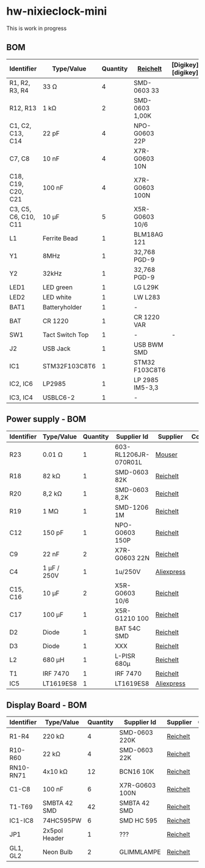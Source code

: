 # hw-nixieclock-mini
This is work in progress

## BOM
| Identifier | Type/Value | Quantity | [Reichelt][reichelt] | [Digikey][digikey] | Comment |
| ---        | ---        | ---      | ---         | ---      | ---     |
| R1, R2, R3, R4 | 33 Ω | 4 | SMD-0603 33 |  |
| R12, R13 | 1 kΩ | 2 | SMD-0603 1,00K |  |
| C1, C2, C13, C14 | 22 pF | 4 | NPO-G0603 22P |  |
| C7, C8 | 10 nF | 4 | X7R-G0603 10N |  |
| C18, C19, C20, C21 | 100 nF | 4 | X7R-G0603 100N |  |
| C3, C5, C6, C10, C11 | 10 µF | 5 | X5R-G0603 10/6 |  |
| L1 | Ferrite Bead | 1 | BLM18AG 121 |  |
| Y1 | 8MHz | 1 | 32,768 PGD-9 |  |
| Y2 | 32kHz | 1 | 32,768 PGD-9 |  |
| LED1 | LED green | 1 | LG L29K |  |
| LED2 | LED white | 1 | LW L283 | |
| BAT1 | Batteryholder | 1 | - |  |
| BAT | CR 1220 | 1 | CR 1220 VAR | |
| SW1 | Tact Switch Top | 1 | - | - |
| J2 | USB Jack | 1 | USB BWM SMD |  |
| IC1 | STM32F103C8T6 | 1 | STM32 F103C8T6 |  |
| IC2, IC6 | LP2985 | 1 | LP 2985 IM5-3,3 |  |
| IC3, IC4 | USBLC6-2 | 1 | - |  |

## Power supply - BOM
| Identifier | Type/Value | Quantity | Supplier Id | Supplier | Comment |
| ---        | ---        | ---      | ---         | ---      | ---     |
| R23 | 0.01 Ω | 1 | 603-RL1206JR-070R01L | [Mouser][mouser] |
| R18 | 82 kΩ | 1 | SMD-0603 82K | [Reichelt][reichelt] |
| R20 | 8,2 kΩ | 1 | SMD-0603 8,2K | [Reichelt][reichelt] |
| R19 | 1 MΩ | 1 | SMD-1206 1M | [Reichelt][reichelt] |
| C12 | 150 pF | 1 | NPO-G0603 150P | [Reichelt][reichelt] |
| C9 | 22 nF | 2 | X7R-G0603 22N | [Reichelt][reichelt] |
| C4 | 1 µF / 250V | 1 | 1u/250V | [Aliexpress][aliexpress] |
| C15, C16 | 10 µF | 2 | X5R-G0603 10/6 | [Reichelt][reichelt] |
| C17 | 100 µF | 1 | X5R-G1210 100 | [Reichelt][reichelt] |
| D2 | Diode | 1 | BAT 54C SMD | [Reichelt][reichelt] |
| D3 | Diode | 1 | XXX | [Reichelt][reichelt] |
| L2 | 680 µH | 1 | L-PISR 680µ | [Reichelt][reichelt] |
| T1 | IRF 7470 | 1 | IRF 7470 | [Reichelt][reichelt] |
| IC5 | LT1619ES8 | 1 | LT1619ES8 | [Aliexpress][aliexpress] |

## Display Board - BOM
| Identifier | Type/Value | Quantity | Supplier Id | Supplier | Comment |
| ---        | ---        | ---      | ---         | ---      | ---     |
| R1-R4 | 220 kΩ | 4 | SMD-0603 220K | [Reichelt][reichelt] |
| R10-R60 | 22 kΩ | 4 | SMD-0603 22K | [Reichelt][reichelt] |
| RN10-RN71| 4x10 kΩ | 12 | BCN16 10K | [Reichelt][reichelt] |
| C1-C8 | 100 nF | 6 | X7R-G0603 100N | [Reichelt][reichelt] |
| T1-T69 | SMBTA 42 SMD | 42 | SMBTA 42 SMD | [Reichelt][reichelt] |
| IC1-IC8 | 74HC595PW | 6 | SMD HC 595 | [Reichelt][reichelt] |
| JP1 | 2x5pol Header | 1 | ??? | [Reichelt][reichelt] |  |
| GL1, GL2 | Neon Bulb | 2 | GLIMMLAMPE | [Reichelt][reichelt] |

[reichelt]: http://www.reichelt.de
[mouser]: http://mouser.com
[aliexpress]: http://www.aliexpress.com
